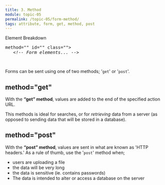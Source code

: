 ```yaml
---
title: 3. Method
module: topic-05
permalink: /topic-05/form-method/
tags: attribute, form, get, method, post
---
```


<div class="divider-heading"></div>


<div id="code-heading">Element Breakdown <i class="fas fa-battery-three-quarters"></i></div>
<pre id="breakdown-block">
<form action="#" <span class="pulsate">method=""</span> id="" class="">
   <i>&lt;!-- Form elements... --&gt;</i>
</form>
</pre>


Forms can be sent using one of two methods; '`get`' or '`post`'.

## method="get"
With the **“get” method**, values are added to the end of the specified action URL.

This methods is ideal for searches, or for _retrieving_ data from a server (as opposed to sending data that will be stored in a database).


## method="post"
With the **“post” method**, values are sent in what are known as 'HTTP headers.' As a rule of thumb, use the '`post`' method when;

- users are uploading a file
- the data will be very long
- the data is sensitive (ie. contains passwords)
- The data is intended to alter or access a database on the server
